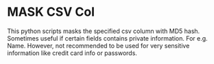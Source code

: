 # MASK CSV Col


This python scripts masks the specified csv column with MD5 hash. 
Sometimes useful if certain fields contains private information.
For e.g. Name. However, not recommended to be used for very sensitive
information like credit card info or passwords.
